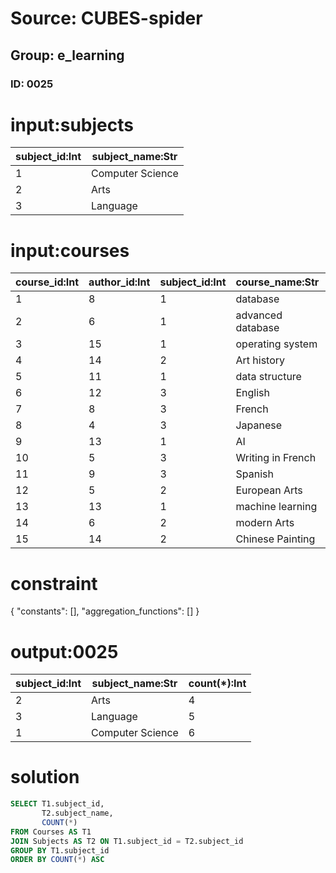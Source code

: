 # Source: CUBES-spider
## Group: e_learning
### ID: 0025

# input:subjects

| subject_id:Int | subject_name:Str |
|---|---|
| 1 | Computer Science |
| 2 | Arts |
| 3 | Language |

# input:courses

| course_id:Int | author_id:Int | subject_id:Int | course_name:Str | course_description:Str |
|---|---|---|---|---|
| 1 | 8 | 1 | database | database |
| 2 | 6 | 1 | advanced database | advanced database |
| 3 | 15 | 1 | operating system | operating system |
| 4 | 14 | 2 | Art history | Art history |
| 5 | 11 | 1 | data structure | data structure |
| 6 | 12 | 3 | English | English |
| 7 | 8 | 3 | French | French |
| 8 | 4 | 3 | Japanese | Japanese |
| 9 | 13 | 1 | AI | AI |
| 10 | 5 | 3 | Writing in French | Writing in French |
| 11 | 9 | 3 | Spanish | Spanish |
| 12 | 5 | 2 | European Arts | European Arts |
| 13 | 13 | 1 | machine learning | machine learning |
| 14 | 6 | 2 | modern Arts | modern Arts |
| 15 | 14 | 2 | Chinese Painting | Chinese Painting |

# constraint

{
  "constants": [],
  "aggregation_functions": []
}

# output:0025

| subject_id:Int | subject_name:Str | count(*):Int |
|---|---|---|
| 2 | Arts | 4 |
| 3 | Language | 5 |
| 1 | Computer Science | 6 |

# solution

```sql
SELECT T1.subject_id,
       T2.subject_name,
       COUNT(*)
FROM Courses AS T1
JOIN Subjects AS T2 ON T1.subject_id = T2.subject_id
GROUP BY T1.subject_id
ORDER BY COUNT(*) ASC
```
